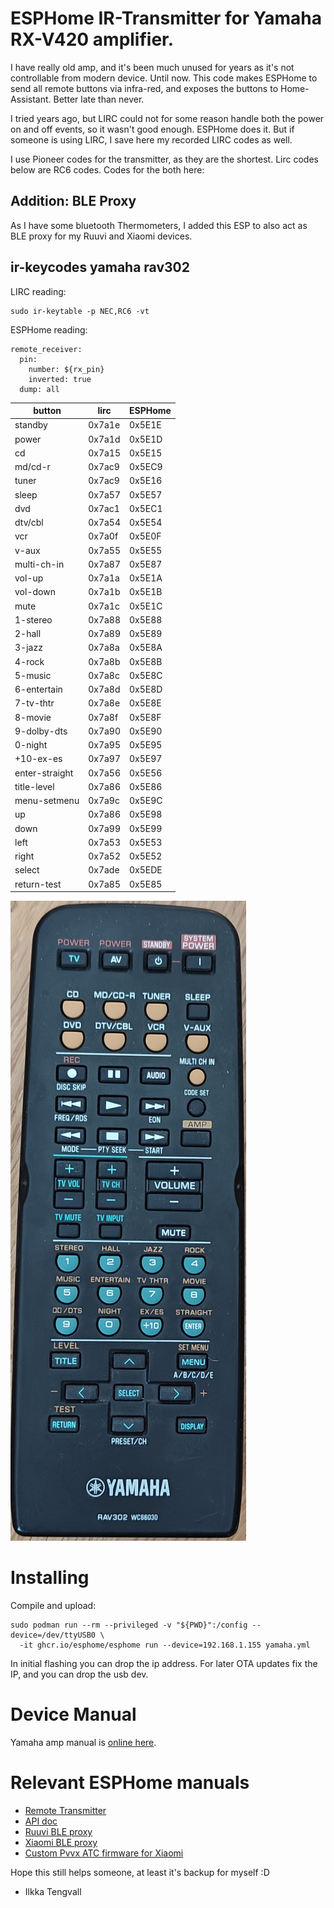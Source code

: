 ESPHome IR-Transmitter for Yamaha RX-V420 amplifier.
====================================================

I have really old amp, and it's been much unused for years as it's not
controllable from modern device. Until now. This code makes ESPHome to
send all remote buttons via infra-red, and exposes the buttons to
Home-Assistant. Better late than never.

I tried years ago, but LIRC could not for some reason handle both the
power on and off events, so it wasn't good enough. ESPHome does it.
But if someone is using LIRC, I save here my recorded LIRC codes as well.

I use Pioneer codes for the transmitter, as they are the shortest. Lirc
codes below are RC6 codes. Codes for the both here:

## Addition: BLE Proxy

As I have some bluetooth Thermometers, I added this ESP to also act as
BLE proxy for my Ruuvi and Xiaomi devices.

## ir-keycodes yamaha rav302

LIRC reading:
```
sudo ir-keytable -p NEC,RC6 -vt
```

ESPHome reading:
```
remote_receiver:
  pin:
    number: ${rx_pin}
    inverted: true
  dump: all
```

| button    | lirc   | ESPHome |
|-----------|--------|---------|
| standby   | 0x7a1e | 0x5E1E  |
| power     | 0x7a1d | 0x5E1D  |
| cd        | 0x7a15 | 0x5E15  |
| md/cd-r   | 0x7ac9 | 0x5EC9  |
| tuner     | 0x7ac9 | 0x5E16  |
| sleep     | 0x7a57 | 0x5E57  |
| dvd       | 0x7ac1 | 0x5EC1  |
| dtv/cbl   | 0x7a54 | 0x5E54  |
| vcr       | 0x7a0f | 0x5E0F  |
| v-aux     | 0x7a55 | 0x5E55  |
| multi-ch-in| 0x7a87| 0x5E87  |
| vol-up    | 0x7a1a | 0x5E1A  |
| vol-down  | 0x7a1b | 0x5E1B  |
| mute      | 0x7a1c | 0x5E1C  |
| 1-stereo  | 0x7a88 | 0x5E88  |
| 2-hall    | 0x7a89 | 0x5E89  |
| 3-jazz    | 0x7a8a | 0x5E8A  |
| 4-rock    | 0x7a8b | 0x5E8B  |
| 5-music   | 0x7a8c | 0x5E8C  |
| 6-entertain|0x7a8d | 0x5E8D  |
| 7-tv-thtr | 0x7a8e | 0x5E8E  |
| 8-movie   | 0x7a8f | 0x5E8F  |
| 9-dolby-dts|0x7a90 | 0x5E90  |
| 0-night   | 0x7a95 | 0x5E95  |
| +10-ex-es | 0x7a97 | 0x5E97  |
| enter-straight|0x7a56 |0x5E56|
| title-level|0x7a86 | 0x5E86  |
| menu-setmenu|0x7a9c| 0x5E9C  |
| up        | 0x7a86 | 0x5E98  |
| down      | 0x7a99 | 0x5E99  |
| left      | 0x7a53 | 0x5E53  |
| right     | 0x7a52 | 0x5E52  |
| select    | 0x7ade | 0x5EDE  |
| return-test|0x7a85 | 0x5E85  |

![Yamaha RAV302 remote](./yamaha-rav302-remote.jpg)

# Installing

Compile and upload:
```
sudo podman run --rm --privileged -v "${PWD}":/config --device=/dev/ttyUSB0 \
  -it ghcr.io/esphome/esphome run --device=192.168.1.155 yamaha.yml
```
In initial flashing you can drop the ip address. For later OTA updates
fix the IP, and you can drop the usb dev.

# Device Manual

Yamaha amp manual is [online here](https://de.yamaha.com/files/download/other_assets/6/327556/RX-V450_G_en.pdf).

# Relevant ESPHome manuals

* [Remote Transmitter](https://esphome.io/components/remote_transmitter.html?)
* [API doc](https://esphome.io/components/api)
* [Ruuvi BLE proxy](https://esphome.io/components/sensor/ruuvitag)
* [Xiaomi BLE proxy](https://esphome.io/components/sensor/xiaomi_ble)
* [Custom Pvvx ATC firmware for Xiaomi](https://github.com/pvvx/ATC_MiThermometer)

Hope this still helps someone, at least it's backup for myself :D

- Ilkka Tengvall
